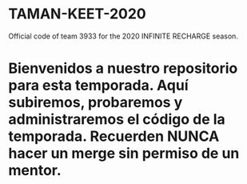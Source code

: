 # TAMAN-KEET-2020
Official code of team 3933 for the 2020 INFINITE RECHARGE season.
# Bienvenidos a nuestro repositorio para esta temporada. Aquí subiremos, probaremos y administraremos el código de la temporada. Recuerden NUNCA hacer un merge sin permiso de un mentor.
